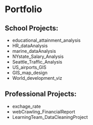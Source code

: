 # Portfolio

## School Projects:
  - educational_attainment_analysis
  - HR_dataAnalysis
  - marine_dataAnalysis
  - NYstate_Salary_Analysis
  - Seattle_Traffic_Analysis
  - US_airports_GIS
  - GIS_map_design
  - World_development_viz

## Professional Projects:
  - exchage_rate
  - webCrawling_FinancialReport
  - LearningTeam_DataCleaningProject
